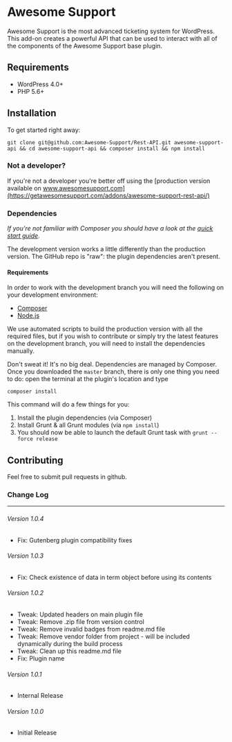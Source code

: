 Awesome Support
==================

Awesome Support is the most advanced ticketing system for WordPress. This add-on creates a powerful API that can be used to interact with all of the components of the Awesome Support base plugin.

## Requirements

- WordPress 4.0+
- PHP 5.6+

## Installation

To get started right away:
```
git clone git@github.com:Awesome-Support/Rest-API.git awesome-support-api && cd awesome-support-api && composer install && npm install
```

### Not a developer?

If you're not a developer you're better off using the [production version available on www.awesomesupport.com](https://getawesomesupport.com/addons/awesome-support-rest-api/)

### Dependencies

*If you're not familiar with Composer you should have a look at the [quick start guide](https://getcomposer.org/doc/00-intro.md).*

The development version works a little differently than the production version. The GitHub repo is "raw": the plugin dependencies aren't present.

#### Requirements

In order to work with the development branch you will need the following on your development environment:

- [Composer](https://getcomposer.org)
- [Node.js](http://nodejs.org/)

We use automated scripts to build the production version with all the required files, but if you wish to contribute or simply try the latest features on the development branch, you will need to install the dependencies manually.

Don't sweat it! It's no big deal. Dependencies are managed by Composer. Once you downloaded the `master` branch, there is only one thing you need to do: open the terminal at the plugin's location and type

```
composer install
```

This command will do a few things for you:

1. Install the plugin dependencies (via Composer)
2. Install Grunt & all Grunt modules (via `npm install`)
3. You should now be able to launch the default Grunt task with `grunt --force release`

## Contributing

Feel free to submit pull requests in github.  

### Change Log
-----------------------------------------------------------------------------------------
###### Version 1.0.4
- Fix: Gutenberg plugin compatibility fixes

###### Version 1.0.3
- Fix: Check existence of data in term object before using its contents

###### Version 1.0.2
- Tweak: Updated headers on main plugin file
- Tweak: Remove .zip file from version control
- Tweak: Remove invalid badges from readme.md file
- Tweak: Remove vendor folder from project - will be included dynamically during the build process
- Tweak: Clean up this readme.md file
- Fix: Plugin name

###### Version 1.0.1
- Internal Release

###### Version 1.0.0
- Initial Release
